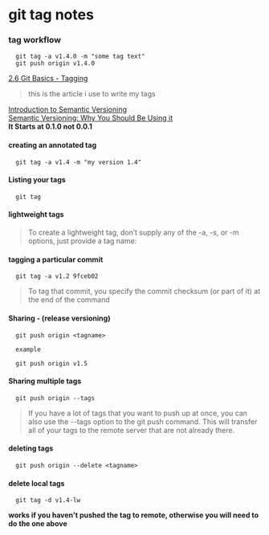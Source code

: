 # git tag notes

### tag workflow
```
  git tag -a v1.4.0 -m "some tag text"
  git push origin v1.4.0
```

[2.6 Git Basics - Tagging](https://git-scm.com/book/en/v2/Git-Basics-Tagging)   
> this is the article i use to write my tags

[Introduction to Semantic Versioning](https://www.geeksforgeeks.org/introduction-semantic-versioning/)   
[Semantic Versioning: Why You Should Be Using it](https://www.sitepoint.com/semantic-versioning-why-you-should-using/)   
**It Starts at 0.1.0 not 0.0.1**


#### creating an annotated tag
```
  git tag -a v1.4 -m "my version 1.4"
```

#### Listing your tags
```
  git tag
```

#### lightweight tags
>To create a lightweight tag, don’t supply any of the -a, -s, or -m options, just provide a tag name:



#### tagging a particular commit
```
  git tag -a v1.2 9fceb02
```
>To tag that commit, you specify the commit checksum (or part of it) at the end of the command


#### Sharing  - (release versioning)
```
  git push origin <tagname>

  example

  git push origin v1.5
```

#### Sharing multiple tags
```
  git push origin --tags
```
> If you have a lot of tags that you want to push up at once, you can also use the --tags option to the git push command. This will transfer all of your tags to the remote server that are not already there.

#### deleting tags
```
  git push origin --delete <tagname>
```

#### delete local tags
```
  git tag -d v1.4-lw
```
**works if you haven't pushed the tag to remote, otherwise you will need to do the one above**
